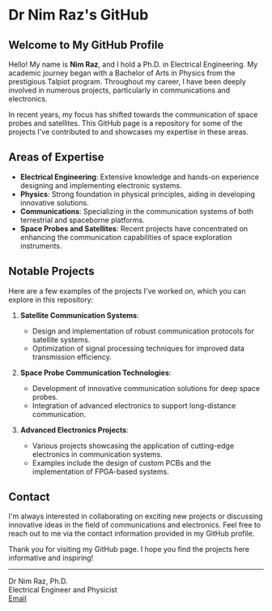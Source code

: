 # Dr Nim Raz's GitHub

## Welcome to My GitHub Profile

Hello! My name is **Nim Raz**, and I hold a Ph.D. in Electrical Engineering. My academic journey began with a Bachelor of Arts in Physics from the prestigious Talpiot program. Throughout my career, I have been deeply involved in numerous projects, particularly in communications and electronics.

In recent years, my focus has shifted towards the communication of space probes and satellites. This GitHub page is a repository for some of the projects I've contributed to and showcases my expertise in these areas.

## Areas of Expertise

- **Electrical Engineering**: Extensive knowledge and hands-on experience designing and implementing electronic systems.
- **Physics**: Strong foundation in physical principles, aiding in developing innovative solutions.
- **Communications**: Specializing in the communication systems of both terrestrial and spaceborne platforms.
- **Space Probes and Satellites**: Recent projects have concentrated on enhancing the communication capabilities of space exploration instruments.

## Notable Projects

Here are a few examples of the projects I've worked on, which you can explore in this repository:

1. **Satellite Communication Systems**:
   - Design and implementation of robust communication protocols for satellite systems.
   - Optimization of signal processing techniques for improved data transmission efficiency.

2. **Space Probe Communication Technologies**:
   - Development of innovative communication solutions for deep space probes.
   - Integration of advanced electronics to support long-distance communication.

3. **Advanced Electronics Projects**:
   - Various projects showcasing the application of cutting-edge electronics in communication systems.
   - Examples include the design of custom PCBs and the implementation of FPGA-based systems.

## Contact

I'm always interested in collaborating on exciting new projects or discussing innovative ideas in the field of communications and electronics. Feel free to reach out to me via the contact information provided in my GitHub profile.

Thank you for visiting my GitHub page. I hope you find the projects here informative and inspiring!

---

Dr Nim Raz, Ph.D.  
Electrical Engineer and Physicist  
[Email](mailto:DrNimRaz@shfifon.com)

